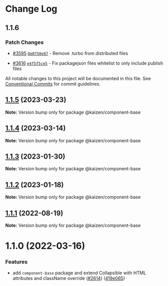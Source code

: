 # Change Log

## 1.1.6

### Patch Changes

- [#3595](https://github.com/cultureamp/kaizen-design-system/pull/3595) [`0e0750e87`](https://github.com/cultureamp/kaizen-design-system/commit/0e0750e872e3381420df7bf2947d9deb9db8b705) - Remove .turbo from distributed files

- [#3616](https://github.com/cultureamp/kaizen-design-system/pull/3616) [`e4f5f5ce5`](https://github.com/cultureamp/kaizen-design-system/commit/e4f5f5ce50b4e1a4aa8b189c247d0f2a8fea722f) - Fix packagejson files whitelist to only include publish files

All notable changes to this project will be documented in this file.
See [Conventional Commits](https://conventionalcommits.org) for commit guidelines.

## [1.1.5](https://github.com/cultureamp/kaizen-design-system/compare/@kaizen/component-base@1.1.4...@kaizen/component-base@1.1.5) (2023-03-23)

**Note:** Version bump only for package @kaizen/component-base

## [1.1.4](https://github.com/cultureamp/kaizen-design-system/compare/@kaizen/component-base@1.1.3...@kaizen/component-base@1.1.4) (2023-03-14)

**Note:** Version bump only for package @kaizen/component-base

## [1.1.3](https://github.com/cultureamp/kaizen-design-system/compare/@kaizen/component-base@1.1.2...@kaizen/component-base@1.1.3) (2023-01-30)

**Note:** Version bump only for package @kaizen/component-base

## [1.1.2](https://github.com/cultureamp/kaizen-design-system/compare/@kaizen/component-base@1.1.1...@kaizen/component-base@1.1.2) (2023-01-18)

**Note:** Version bump only for package @kaizen/component-base

## [1.1.1](https://github.com/cultureamp/kaizen-design-system/compare/@kaizen/component-base@1.1.0...@kaizen/component-base@1.1.1) (2022-08-19)

**Note:** Version bump only for package @kaizen/component-base

# 1.1.0 (2022-03-16)

### Features

- add `component-base` package and extend Collapsible with HTML attributes and className override ([#2614](https://github.com/cultureamp/kaizen-design-system/issues/2614)) ([419e065](https://github.com/cultureamp/kaizen-design-system/commit/419e065c51d5cdc5b40fdf864b41ed2898913177))

